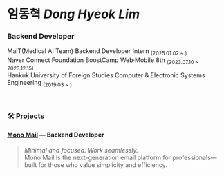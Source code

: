 # 임동혁 *Dong Hyeok Lim*
 
### Backend Developer

MaiT(Medical AI Team) Backend Developer Intern <sub>(2025.01.02 ~ )</sub> <br />
Naver Connect Foundation BoostCamp Web·Mobile 8th <sub>(2023.07.10 ~ 2023.12.15)</sub> <br />
Hankuk University of Foreign Studies Computer & Electronic Systems Engineering <sub>(2019.03 ~ )</sub> <br />

<br/>

### 🛠️ Projects

#### [Mono Mail](https://monomail.co) — Backend Developer  
> *Minimal and focused. Work seamlessly.*  
> Mono Mail is the next-generation email platform for professionals—built for those who value simplicity and efficiency.

<!--
**ldhbenecia/ldhbenecia** is a ✨ _special_ ✨ repository because its `README.md` (this file) appears on your GitHub profile.

Here are some ideas to get you started:

- 🔭 I’m currently working on ...
- 🌱 I’m currently learning ...
- 👯 I’m looking to collaborate on ...
- 🤔 I’m looking for help with ...
- 💬 Ask me about ...
- 📫 How to reach me: ...
- 😄 Pronouns: ...
- ⚡ Fun fact: ...
-->

